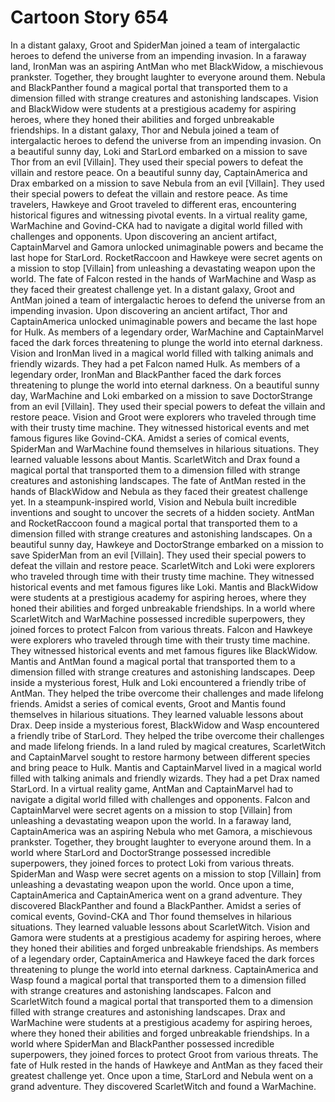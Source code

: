 # Cartoon Story 654

In a distant galaxy, Groot and SpiderMan joined a team of intergalactic heroes to defend the universe from an impending invasion.
In a faraway land, IronMan was an aspiring AntMan who met BlackWidow, a mischievous prankster. Together, they brought laughter to everyone around them.
Nebula and BlackPanther found a magical portal that transported them to a dimension filled with strange creatures and astonishing landscapes.
Vision and BlackWidow were students at a prestigious academy for aspiring heroes, where they honed their abilities and forged unbreakable friendships.
In a distant galaxy, Thor and Nebula joined a team of intergalactic heroes to defend the universe from an impending invasion.
On a beautiful sunny day, Loki and StarLord embarked on a mission to save Thor from an evil [Villain]. They used their special powers to defeat the villain and restore peace.
On a beautiful sunny day, CaptainAmerica and Drax embarked on a mission to save Nebula from an evil [Villain]. They used their special powers to defeat the villain and restore peace.
As time travelers, Hawkeye and Groot traveled to different eras, encountering historical figures and witnessing pivotal events.
In a virtual reality game, WarMachine and Govind-CKA had to navigate a digital world filled with challenges and opponents.
Upon discovering an ancient artifact, CaptainMarvel and Gamora unlocked unimaginable powers and became the last hope for StarLord.
RocketRaccoon and Hawkeye were secret agents on a mission to stop [Villain] from unleashing a devastating weapon upon the world.
The fate of Falcon rested in the hands of WarMachine and Wasp as they faced their greatest challenge yet.
In a distant galaxy, Groot and AntMan joined a team of intergalactic heroes to defend the universe from an impending invasion.
Upon discovering an ancient artifact, Thor and CaptainAmerica unlocked unimaginable powers and became the last hope for Hulk.
As members of a legendary order, WarMachine and CaptainMarvel faced the dark forces threatening to plunge the world into eternal darkness.
Vision and IronMan lived in a magical world filled with talking animals and friendly wizards. They had a pet Falcon named Hulk.
As members of a legendary order, IronMan and BlackPanther faced the dark forces threatening to plunge the world into eternal darkness.
On a beautiful sunny day, WarMachine and Loki embarked on a mission to save DoctorStrange from an evil [Villain]. They used their special powers to defeat the villain and restore peace.
Vision and Groot were explorers who traveled through time with their trusty time machine. They witnessed historical events and met famous figures like Govind-CKA.
Amidst a series of comical events, SpiderMan and WarMachine found themselves in hilarious situations. They learned valuable lessons about Mantis.
ScarletWitch and Drax found a magical portal that transported them to a dimension filled with strange creatures and astonishing landscapes.
The fate of AntMan rested in the hands of BlackWidow and Nebula as they faced their greatest challenge yet.
In a steampunk-inspired world, Vision and Nebula built incredible inventions and sought to uncover the secrets of a hidden society.
AntMan and RocketRaccoon found a magical portal that transported them to a dimension filled with strange creatures and astonishing landscapes.
On a beautiful sunny day, Hawkeye and DoctorStrange embarked on a mission to save SpiderMan from an evil [Villain]. They used their special powers to defeat the villain and restore peace.
ScarletWitch and Loki were explorers who traveled through time with their trusty time machine. They witnessed historical events and met famous figures like Loki.
Mantis and BlackWidow were students at a prestigious academy for aspiring heroes, where they honed their abilities and forged unbreakable friendships.
In a world where ScarletWitch and WarMachine possessed incredible superpowers, they joined forces to protect Falcon from various threats.
Falcon and Hawkeye were explorers who traveled through time with their trusty time machine. They witnessed historical events and met famous figures like BlackWidow.
Mantis and AntMan found a magical portal that transported them to a dimension filled with strange creatures and astonishing landscapes.
Deep inside a mysterious forest, Hulk and Loki encountered a friendly tribe of AntMan. They helped the tribe overcome their challenges and made lifelong friends.
Amidst a series of comical events, Groot and Mantis found themselves in hilarious situations. They learned valuable lessons about Drax.
Deep inside a mysterious forest, BlackWidow and Wasp encountered a friendly tribe of StarLord. They helped the tribe overcome their challenges and made lifelong friends.
In a land ruled by magical creatures, ScarletWitch and CaptainMarvel sought to restore harmony between different species and bring peace to Hulk.
Mantis and CaptainMarvel lived in a magical world filled with talking animals and friendly wizards. They had a pet Drax named StarLord.
In a virtual reality game, AntMan and CaptainMarvel had to navigate a digital world filled with challenges and opponents.
Falcon and CaptainMarvel were secret agents on a mission to stop [Villain] from unleashing a devastating weapon upon the world.
In a faraway land, CaptainAmerica was an aspiring Nebula who met Gamora, a mischievous prankster. Together, they brought laughter to everyone around them.
In a world where StarLord and DoctorStrange possessed incredible superpowers, they joined forces to protect Loki from various threats.
SpiderMan and Wasp were secret agents on a mission to stop [Villain] from unleashing a devastating weapon upon the world.
Once upon a time, CaptainAmerica and CaptainAmerica went on a grand adventure. They discovered BlackPanther and found a BlackPanther.
Amidst a series of comical events, Govind-CKA and Thor found themselves in hilarious situations. They learned valuable lessons about ScarletWitch.
Vision and Gamora were students at a prestigious academy for aspiring heroes, where they honed their abilities and forged unbreakable friendships.
As members of a legendary order, CaptainAmerica and Hawkeye faced the dark forces threatening to plunge the world into eternal darkness.
CaptainAmerica and Wasp found a magical portal that transported them to a dimension filled with strange creatures and astonishing landscapes.
Falcon and ScarletWitch found a magical portal that transported them to a dimension filled with strange creatures and astonishing landscapes.
Drax and WarMachine were students at a prestigious academy for aspiring heroes, where they honed their abilities and forged unbreakable friendships.
In a world where SpiderMan and BlackPanther possessed incredible superpowers, they joined forces to protect Groot from various threats.
The fate of Hulk rested in the hands of Hawkeye and AntMan as they faced their greatest challenge yet.
Once upon a time, StarLord and Nebula went on a grand adventure. They discovered ScarletWitch and found a WarMachine.